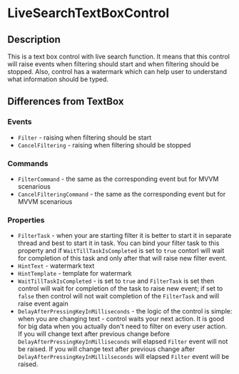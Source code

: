 # LiveSearchTextBoxControl
## Description
This is a text box control with live search function. It means that this control will raise events when filtering should start and when filtering should be stopped. Also, control has a watermark which can help user to understand what information should be typed.
## Differences from TextBox
### Events
 - `Filter` - raising when filtering should be start
 - `CancelFiltering` - raising when filtering should be stopped
### Commands
 - `FilterCommand` - the same as the corresponding event but for MVVM scenarious
 - `CancelFilteringCommand` - the same as the corresponding event but for MVVM scenarious
### Properties
 - `FilterTask` - when your are starting filter it is better to start it in separate thread and best to start it in task. You can bind your filter task to this property and if `WaitTillTaskIsCompleted` is set to `true` contorl will wait for completion of this task and only after that will raise new filter event.
 - `HintText` - watermark text
 - `HintTemplate` - template for watermark
 - `WaitTillTaskIsCompleted` - is set to `true` and `FilterTask` is set then control will wait for completion of the task to raise new event; if set to `false` then control will not wait completion of the `FilterTask` and will raise event again
 - `DelayAfterPressingKeyInMilliseconds` - the logic of the control is simple: when you are changing text - control waits your next action. It is good for big data when you actually don't need to filter on every user action. If you will change text after previous change before `DelayAfterPressingKeyInMilliseconds` will elapsed `Filter` event will not be raised. If you will change text after previous change after `DelayAfterPressingKeyInMillilseconds` will elapsed `Filter` event will be raised.
